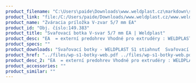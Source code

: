 ```yaml
---
product_filename: "C:\Users\paide\Downloads\www.weldplast.cz\markdown\svarovaci-botka-v-svar-57-mm-ea.md"
product_link: "file:/C:/Users/paide/Downloads/www.weldplast.cz/www.weldplast.cz/sk/svarovaci-botka-v-svar-57-mm-ea"
product_name: "Zváracia príložka V-zvar 5/7 mm EA"
product_id: "Obj. číslo:149.383"
product_title: "Svařovací botka V-svar 5/7 mm EA | Weldplast"
product_desc: "EA  = externí predohrev Vhodné pro extrudéry : WELDPLAST S1"
product_specs: ""
product_downloads: "Svařovací botky - WELDPLAST S1 stiahnuť  Svařovací botky - FUSION 2/3/3C WELDPLAST S2 stiahnuť  Svařovací botky - WELDPLAST S2 PVC S4 S6 stiahnuť"
product_href: "../files/wp-s1-botky-web.pdf ../files/wp-s1-botky-web.pdf ../files/prehled-botek-fusion-2-3-3c-weldplast-s21.pdf ../files/prehled-botek-fusion-2-3-3c-weldplast-s21.pdf ../files/prehled-botek-weldplast-s2pvc-s4-s62.pdf ../files/prehled-botek-weldplast-s2pvc-s4-s62.pdf"
product_desc_2: "EA  = externí predohrev Vhodné pro extrudéry : WELDPLAST S1"
product_accessories: ""
product_similar: ""
---
```

